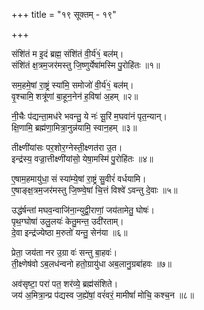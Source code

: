 +++
title = "१९ सूक्तम् - १९"

+++

संशि॑तं म इ॒दं ब्रह्म॒ संशि॑तं वी॒र्य॑१ं॒ बल॑म्।  
संशि॑तं क्ष॒त्रम॒जर॑मस्तु जि॒ष्णुर्येषा॑मस्मि पु॒रोहि॑तः ॥१॥

सम॒हमे॒षां रा॒ष्ट्रं स्या॑मि॒ समोजो॑ वी॒र्य॑१ं॒ बल॑म्।  
वृ॒श्चामि॒ शत्रू॑णां बा॒हून॒नेन॑ ह॒विषा॑ अ॒हम् ॥२॥

नी॒चैः प॑द्यन्ता॒मध॑रे भवन्तु॒ ये नः॑ सू॒रिं म॒घवा॑नं पृत॒न्यान्।  
क्षि॒णामि॒ ब्रह्म॑णा॒मित्रा॒नुन्न॑यामि॒ स्वान॒हम् ॥३॥

तीक्ष्णी॑यांसः पर॒शोर॒ग्नेस्ती॒क्ष्णत॑रा उ॒त।  
इन्द्र॑स्य॒ वज्रा॒त्तीक्ष्णी॑यांसो॒ येषा॒मस्मि॑ पु॒रोहि॑तः ॥४॥

ए॒षाम॒हमायु॑धा॒ सं स्या॑म्ये॒षां रा॒ष्ट्रं सु॒वीरं॑ वर्धयामि।  
ए॒षाङ्क्ष॒त्रम॒जर॑मस्तु जि॒ष्ण्वे॒षां चि॒त्तं विश्वे॑ ऽवन्तु दे॒वाः ॥५॥

उद्ध॑र्षन्तां मघव॒न्वाजि॑ना॒न्युद्वी॒राणां॒ जय॑तामेतु॒ घोषः॑।  
पृथ॒ग्घोषा॑ उलु॒लयः॑ केतु॒मन्त॒ उदी॑रताम्।  
दे॒वा इन्द्र॑ज्येष्ठा म॒रुतो॑ यन्तु॒ सेन॑या ॥६॥

प्रेता॒ जय॑ता नर उ॒ग्रा वः॑ सन्तु बा॒हवः॑।  
ती॒क्ष्णेष॑वो ऽब॒लध॑न्वनो हतो॒ग्रायु॑धा अब॒लानु॒ग्रबा॑हवः ॥७॥

अव॑सृष्टा॒ परा॑ पत॒ शर॑व्ये॒ ब्रह्म॑संशिते।  
जय॑ अ॒मित्रा॒न्प्र प॑द्यस्व ज॒ह्ये॑षां॒ वरं॑वरं॒ मामीषां॑ मोचि॒ कश्च॒न ॥८॥
